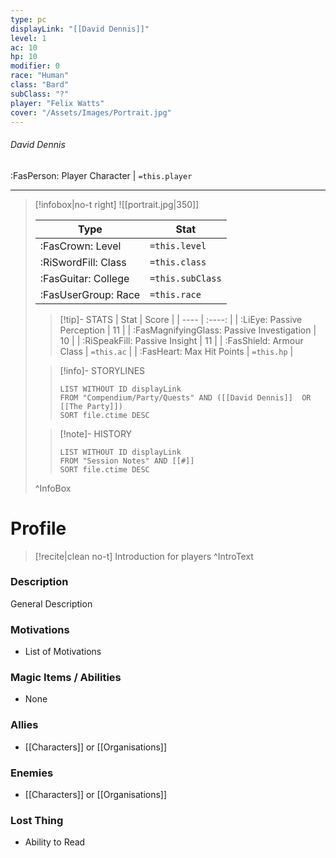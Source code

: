 ```yaml
---
type: pc
displayLink: "[[David Dennis]]"
level: 1
ac: 10
hp: 10
modifier: 0
race: "Human"
class: "Bard"
subClass: "?"
player: "Felix Watts"
cover: "/Assets/Images/Portrait.jpg"
---
```


###### David Dennis
<span class="sub2"> :FasPerson: Player Character | `=this.player` </span>
___
> [!infobox|no-t right]
> ![[portrait.jpg|350]]
>
> | Type | Stat |
> | ---- | ---- |
> | :FasCrown: Level   | `=this.level` |
> | :RiSwordFill: Class |  `=this.class`|
> | :FasGuitar: College |  `=this.subClass`|
> |  :FasUserGroup: Race |  `=this.race`|
> 
>> [!tip]- STATS
>> | Stat | Score |
>> | ---- | :----: |
>> | :LiEye: Passive Perception | 11 |
>> | :FasMagnifyingGlass: Passive Investigation | 10 |
>> | :RiSpeakFill: Passive Insight | 11 |
>> | :FasShield: Armour Class | `=this.ac` |
>> | :FasHeart: Max Hit Points | `=this.hp` |
>
>> [!info]- STORYLINES
>>```dataview
>>LIST WITHOUT ID displayLink
>>FROM "Compendium/Party/Quests" AND ([[David Dennis]]  OR [[The Party]])
>>SORT file.ctime DESC
>
>>[!note]- HISTORY
>>```dataview
>>LIST WITHOUT ID displayLink
>>FROM "Session Notes" AND [[#]]
>>SORT file.ctime DESC
>
>^InfoBox

# Profile

> [!recite|clean no-t]
>	Introduction for players
>^IntroText
	
### Description
General Description

### Motivations
- List of Motivations

### Magic Items / Abilities
- None

### Allies
- [[Characters]] or [[Organisations]]

### Enemies
- [[Characters]] or [[Organisations]]

### Lost Thing
- Ability to Read
